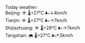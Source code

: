 Today weather:  
Beijing: ☀️   🌡️+27°C 🌬️↓4km/h  
Tianjin: ☀️   🌡️+27°C 🌬️→7km/h  
Shijiazhuang: ☀️   🌡️+28°C 🌬️→7km/h  
Tangshan: 🌧   🌡️+27°C 🌬️↖5km/h  
